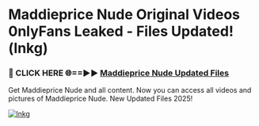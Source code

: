 # Maddieprice Nude Original Videos 0nlyFans Leaked - Files Updated! (lnkg)

<h3>🔴 CLICK HERE 🌐==►► <a href="https://tinyurl.com/52m3yx9h" rel="nofollow">Maddieprice Nude Updated Files</a></h3>

Get Maddieprice Nude and all content. Now you can access all videos and pictures of Maddieprice Nude. New Updated Files 2025!

[![lnkg](https://i.imgur.com/TnHtlc8.gif)](https://tinyurl.com/52m3yx9h)

